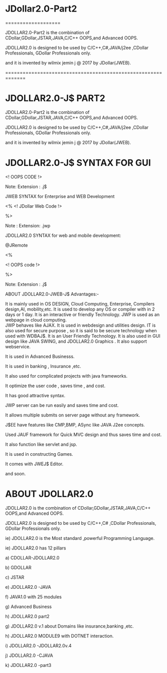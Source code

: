 # JDollar2.0-Part2
===================

JDOLLAR2.0-Part2   is the combination of CDollar,GDollar,JSTAR,JAVA,C/C++ OOPS,and Advanced OOPS. 

JDOLLAR2.0 is designed to be used by C/C++,C#,JAVA/j2ee ,CDollar Professionals, GDollar Professionals only.

and  it  is  invented  by  wilmix  jemin  j  @  2017  by  JDollar(JWEB).


=============================================================

JDOLLAR2.0-J$ PART2
=============================================================

JDOLLAR2.0-Part2 is the combination of CDollar,GDollar,JSTAR,JAVA,C/C++ OOPS,and Advanced OOPS. 


JDOLLAR2.0 is designed to be used by C/C++,C#,JAVA/j2ee ,CDollar Professionals, GDollar Professionals only.


 and it is invented by wilmix jemin j @ 2017 by JDollar(JWEB).



JDOLLAR2.0-J$ SYNTAX FOR GUI
============================

<! OOPS CODE !>

Note: Extension : .j$

JWEB SYNTAX for Enterprise and WEB Development

<% <! JDollar Web Code !>

%>

Note : Extension: .jwp

JDOLLAR2.0 SYNTAX for web and mobile development:

@JRemote

<%

<! OOPS code !>

%>

Note: Extension : .j$

ABOUT JDOLLAR2.0-JWEB-J$ Advantages:-

  It  is    mainly    used    in  OS  DESIGN, Cloud  Computing, Enterprise,  Compilers   design,AI, mobility,etc.
  It    is  used  to  develop    any   OS   or   compiler     with  in   2 days  or   1  day.
  It   is  an  interactive   or  friendly  Technology.
  JWP   is  used   as    an   webpage    in  cloud  computing.  
  JWP    behaves    like  AJAX.
  It  is    used   in  webdesign  and  utilities    design.
  IT  is    also  used    for   secure    purpose    ,  so  it   is  said  to  be  secure    technology  when  used   with WDBAJ$.
  It  is  an  User   Friendly  Technology.
  It  is   also    used in  GUI   design   like JAVA SWING,  and  JDOLLAR2.0 Graphics .
It also support webservice.

It is used in Advanced Businesss.

It is used in banking , Insurance ,etc.

It also used for complicated projects with java frameworks.

It optimize the user code , saves time , and cost.

It has good attractive syntax.

JWP server can be run easily and saves time and cost.

It allows multiple submits on server page without any framework.

J$EE have features like CMP,BMP, ASync like JAVA J2ee concepts.

Used JAUF framework for Quick MVC design and thus saves time and cost.

It also function like servlet and jsp.

It is used in constructing Games.

It comes with JWEJ$ Editor.

and soon.


ABOUT  JDOLLAR2.0
===================

JDOLLAR2.0 is the combination of CDollar,GDollar,JSTAR,JAVA,C/C++ OOPS,and Advanced OOPS.

JDOLLAR2.0 is designed to be used by C/C++,C# ,CDollar Professionals, GDollar Professionals only.

ie) JDOLLAR2.0 is the Most standard ,powerful Programming Language.

ie) JDOLLAR2.0 has 12 pillars

a) CDOLLAR-JDOLLAR2.0

b) GDOLLAR

c) JSTAR

e) JDOLLAR2.0 -JAVA

f) JAVA1.0 with 25 modules

g) Advanced Business

h) JDOLLAR2.0 part2

g) JDOLLAR2.0 v.1 about Domains like insurance,banking ,etc.

h) JDOLLAR2.0 MODULE9 with DOTNET interaction.

i) JDOLLAR2.0 -JDOLLAR2.0v.4

j) JDOLLAR2.0 -CJAVA

k) JDOLLAR2.0 -part3
